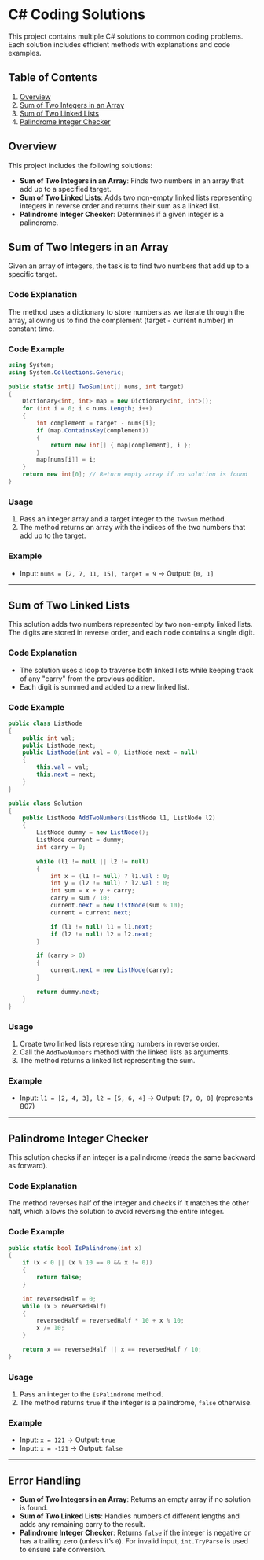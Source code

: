 
# C# Coding Solutions

This project contains multiple C# solutions to common coding problems. Each solution includes efficient methods with explanations and code examples.

## Table of Contents
1. [Overview](#overview)
2. [Sum of Two Integers in an Array](#sum-of-two-integers-in-an-array)
3. [Sum of Two Linked Lists](#sum-of-two-linked-lists)
4. [Palindrome Integer Checker](#palindrome-integer-checker)

## Overview

This project includes the following solutions:
- **Sum of Two Integers in an Array**: Finds two numbers in an array that add up to a specified target.
- **Sum of Two Linked Lists**: Adds two non-empty linked lists representing integers in reverse order and returns their sum as a linked list.
- **Palindrome Integer Checker**: Determines if a given integer is a palindrome.

## Sum of Two Integers in an Array

Given an array of integers, the task is to find two numbers that add up to a specific target.

### Code Explanation

The method uses a dictionary to store numbers as we iterate through the array, allowing us to find the complement (target - current number) in constant time.

### Code Example

```csharp
using System;
using System.Collections.Generic;

public static int[] TwoSum(int[] nums, int target)
{
    Dictionary<int, int> map = new Dictionary<int, int>();
    for (int i = 0; i < nums.Length; i++)
    {
        int complement = target - nums[i];
        if (map.ContainsKey(complement))
        {
            return new int[] { map[complement], i };
        }
        map[nums[i]] = i;
    }
    return new int[0]; // Return empty array if no solution is found
}
```

### Usage

1. Pass an integer array and a target integer to the `TwoSum` method.
2. The method returns an array with the indices of the two numbers that add up to the target.

### Example

- Input: `nums = [2, 7, 11, 15], target = 9` → Output: `[0, 1]`

---

## Sum of Two Linked Lists

This solution adds two numbers represented by two non-empty linked lists. The digits are stored in reverse order, and each node contains a single digit.

### Code Explanation

- The solution uses a loop to traverse both linked lists while keeping track of any "carry" from the previous addition.
- Each digit is summed and added to a new linked list.

### Code Example

```csharp
public class ListNode
{
    public int val;
    public ListNode next;
    public ListNode(int val = 0, ListNode next = null)
    {
        this.val = val;
        this.next = next;
    }
}

public class Solution
{
    public ListNode AddTwoNumbers(ListNode l1, ListNode l2)
    {
        ListNode dummy = new ListNode();
        ListNode current = dummy;
        int carry = 0;

        while (l1 != null || l2 != null)
        {
            int x = (l1 != null) ? l1.val : 0;
            int y = (l2 != null) ? l2.val : 0;
            int sum = x + y + carry;
            carry = sum / 10;
            current.next = new ListNode(sum % 10);
            current = current.next;

            if (l1 != null) l1 = l1.next;
            if (l2 != null) l2 = l2.next;
        }

        if (carry > 0)
        {
            current.next = new ListNode(carry);
        }

        return dummy.next;
    }
}
```

### Usage

1. Create two linked lists representing numbers in reverse order.
2. Call the `AddTwoNumbers` method with the linked lists as arguments.
3. The method returns a linked list representing the sum.

### Example

- Input: `l1 = [2, 4, 3], l2 = [5, 6, 4]` → Output: `[7, 0, 8]` (represents 807)

---

## Palindrome Integer Checker

This solution checks if an integer is a palindrome (reads the same backward as forward).

### Code Explanation

The method reverses half of the integer and checks if it matches the other half, which allows the solution to avoid reversing the entire integer.

### Code Example

```csharp
public static bool IsPalindrome(int x)
{
    if (x < 0 || (x % 10 == 0 && x != 0))
    {
        return false;
    }

    int reversedHalf = 0;
    while (x > reversedHalf)
    {
        reversedHalf = reversedHalf * 10 + x % 10;
        x /= 10;
    }

    return x == reversedHalf || x == reversedHalf / 10;
}
```

### Usage

1. Pass an integer to the `IsPalindrome` method.
2. The method returns `true` if the integer is a palindrome, `false` otherwise.

### Example

- Input: `x = 121` → Output: `true`
- Input: `x = -121` → Output: `false`

---

## Error Handling

- **Sum of Two Integers in an Array**: Returns an empty array if no solution is found.
- **Sum of Two Linked Lists**: Handles numbers of different lengths and adds any remaining carry to the result.
- **Palindrome Integer Checker**: Returns `false` if the integer is negative or has a trailing zero (unless it’s `0`). For invalid input, `int.TryParse` is used to ensure safe conversion.

